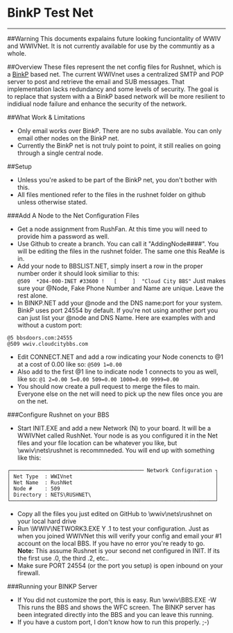 # BinkP Test Net
***

##Warning
This documents expalains future looking funciontality of WWIV and WWIVNet. It is not
currently available for use by the communtiy as a whole.

##Overview
These files represent the net config files for Rushnet, which is a 
[BinkP](https://en.wikipedia.org/wiki/Binkp) based net. The current WWIVnet uses a 
centralized SMTP and POP server to post and retrieve the email and SUB messages. That 
implementation lacks redundancy and some levels of security. The goal is to replace that 
system with a a BinkP based network will be more resilient to indidiual node failure and 
enhance the security of the network.

##What Work & Limitations

* Only email works over BinkP. There are no subs available. You can only email other 
nodes on the BinkP net.
* Currently the BinkP net is not truly point to point, it still realies on going through
a single central node.

##Setup
* Unless you're asked to be part of the BinkP net, you don't bother with this.
* All files mentioned refer to the files in the rushnet folder on github unless otherwise stated.

###Add A Node to the Net Configuration Files
* Get a node assignment from RushFan. At this time you will need to provide him a password as well.
* Use Github to create a branch. You can call it "AddingNode####". You will be editing the files 
in the rushnet folder. The same one this ReaMe is in.
* Add your node to BBSLIST.NET, simply insert a row in the proper number order it should look 
similiar to this:  
```@509  *204-000-INET #33600 !   [     ]  "Cloud City BBS"```
Just makes sure your @Node, Fake Phone Number and Name are unique. Leave the rest alone.
* In BINKP.NET add your @node and the DNS name:port for your system. BinkP uses port 24554 
by default. If you're not using another port you can just list your @node and DNS Name. Here 
are examples with and without a custom port:
```
@5 bbsdoors.com:24555
@509 wwiv.cloudcitybbs.com
```
* Edit CONNECT.NET and add a row indicating your Node conencts to @1 at a cost of 0.00 like so:
```@509 1=0.00```
* Also add to the first @1 line to indicate node 1 connects to you as well, like so:
```@1 2=0.00 5=0.00 509=0.00 1000=0.00 9999=0.00```
* You should now create a pull request to merge the files to main. Everyone else on the net 
will need to pick up the new files once you are on the net.

###Configure Rushnet on your BBS
* Start INIT.EXE and add a new Network (N) to your board. It will be a WWIVNet called RushNet. 
Your node is as you configured it in the Net files and your file location can be whatever you 
like, but \wwiv\nets\rushnet is recommneded. You will end up with something like this:
```
┌─────────────────────────────────────────── Network Configuration ┐
│ Net Type  : WWIVnet                                              │
│ Net Name  : RushNet                                              │
│ Node #    : 509                                                  │
│ Directory : NETS\RUSHNET\                                        │
└──────────────────────────────────────────────────────────────────┘
```
* Copy all the files you just edited on GitHub to \wwiv\nets\rushnet on your local hard drive
* Run \WWIV\NETWORK3.EXE Y .1 to test your configuration. Just as when you joined WWIVNet this will 
verify your config and email your #1 account on the local BBS.  If you have no error you're 
ready to go.  
**Note:** This assume Rushnet is your second net configured in INIT. If its the first use .0,
the third .2, etc..
* Make sure PORT 24554 (or the port you setup) is open inbound on your firewall.

###Running your BINKP Server
* If You did not customize the port, this is easy. Run \wwiv\BBS.EXE -W  
This runs the BBS and shows the WFC screen. The BINKP server has been integrated directly into 
the BBS and you can leave this running.
* If you have a custom port, I don't know how to run this properly. ;-)
